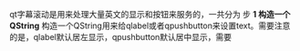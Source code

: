 qt字幕滚动是用来处理大量英文的显示和按钮来服务的，一共分为 步
**1 构造一个QString**
构造一个QString用来给qlabel或者qpushbutton来设置text。需要注意的是，qlabel默认居左显示，qpushbutton默认居中显示，需要